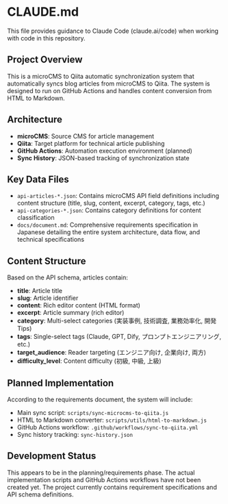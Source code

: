# CLAUDE.md

This file provides guidance to Claude Code (claude.ai/code) when working with code in this repository.

## Project Overview

This is a microCMS to Qiita automatic synchronization system that automatically syncs blog articles from microCMS to Qiita. The system is designed to run on GitHub Actions and handles content conversion from HTML to Markdown.

## Architecture

- **microCMS**: Source CMS for article management
- **Qiita**: Target platform for technical article publishing  
- **GitHub Actions**: Automation execution environment (planned)
- **Sync History**: JSON-based tracking of synchronization state

## Key Data Files

- `api-articles-*.json`: Contains microCMS API field definitions including content structure (title, slug, content, excerpt, category, tags, etc.)
- `api-categories-*.json`: Contains category definitions for content classification
- `docs/document.md`: Comprehensive requirements specification in Japanese detailing the entire system architecture, data flow, and technical specifications

## Content Structure

Based on the API schema, articles contain:
- **title**: Article title
- **slug**: Article identifier
- **content**: Rich editor content (HTML format)
- **excerpt**: Article summary (rich editor)
- **category**: Multi-select categories (実装事例, 技術調査, 業務効率化, 開発Tips)
- **tags**: Single-select tags (Claude, GPT, Dify, プロンプトエンジニアリング, etc.)
- **target_audience**: Reader targeting (エンジニア向け, 企業向け, 両方)
- **difficulty_level**: Content difficulty (初級, 中級, 上級)

## Planned Implementation

According to the requirements document, the system will include:
- Main sync script: `scripts/sync-microcms-to-qiita.js`
- HTML to Markdown converter: `scripts/utils/html-to-markdown.js`
- GitHub Actions workflow: `.github/workflows/sync-to-qiita.yml`
- Sync history tracking: `sync-history.json`

## Development Status

This appears to be in the planning/requirements phase. The actual implementation scripts and GitHub Actions workflows have not been created yet. The project currently contains requirement specifications and API schema definitions.